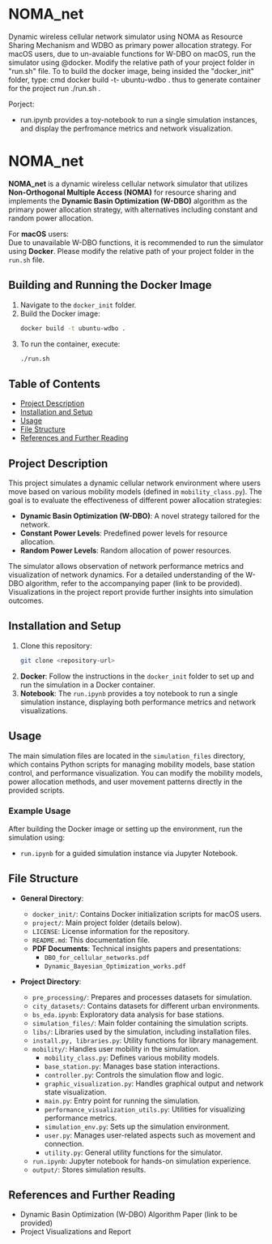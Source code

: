 # NOMA_net
Dynamic wireless cellular network simulator using NOMA as Resource Sharing Mechanism and WDBO as primary power allocation strategy.
For macOS users, due to un-avaiable functions for W-DBO on macOS, run the simulator using @docker.
Modify the relative path of your project folder in "run.sh" file.
To to build the docker image, being insided the "docker_init" folder, type:
cmd docker build -t- ubuntu-wdbo .
thus to generate container for the project run ./run.sh .

Porject:
- run.ipynb provides a toy-notebook to run a single simulation instances, and display the perfromance metrics and network visualization.
# NOMA_net

**NOMA_net** is a dynamic wireless cellular network simulator that utilizes **Non-Orthogonal Multiple Access (NOMA)** for resource sharing and implements the **Dynamic Basin Optimization (W-DBO)** algorithm as the primary power allocation strategy, with alternatives including constant and random power allocation.

For **macOS** users:  
Due to unavailable W-DBO functions, it is recommended to run the simulator using **Docker**. Please modify the relative path of your project folder in the `run.sh` file.

## Building and Running the Docker Image

1. Navigate to the `docker_init` folder.
2. Build the Docker image:
   ```bash
   docker build -t ubuntu-wdbo .
   ```
3. To run the container, execute:
   ```bash
   ./run.sh
   ```

## Table of Contents
- [Project Description](#project-description)
- [Installation and Setup](#installation-and-setup)
- [Usage](#usage)
- [File Structure](#file-structure)
- [References and Further Reading](#references-and-further-reading)

## Project Description

This project simulates a dynamic cellular network environment where users move based on various mobility models (defined in `mobility_class.py`). The goal is to evaluate the effectiveness of different power allocation strategies:

- **Dynamic Basin Optimization (W-DBO)**: A novel strategy tailored for the network.
- **Constant Power Levels**: Predefined power levels for resource allocation.
- **Random Power Levels**: Random allocation of power resources.

The simulator allows observation of network performance metrics and visualization of network dynamics. For a detailed understanding of the W-DBO algorithm, refer to the accompanying paper (link to be provided). Visualizations in the project report provide further insights into simulation outcomes.

## Installation and Setup

1. Clone this repository:
   ```bash
   git clone <repository-url>
   ```
2. **Docker**: Follow the instructions in the `docker_init` folder to set up and run the simulation in a Docker container.
3. **Notebook**: The `run.ipynb` provides a toy notebook to run a single simulation instance, displaying both performance metrics and network visualizations.

## Usage

The main simulation files are located in the `simulation_files` directory, which contains Python scripts for managing mobility models, base station control, and performance visualization. You can modify the mobility models, power allocation methods, and user movement patterns directly in the provided scripts.

### Example Usage
After building the Docker image or setting up the environment, run the simulation using:
- `run.ipynb` for a guided simulation instance via Jupyter Notebook.

## File Structure

- **General Directory**:
  - `docker_init/`: Contains Docker initialization scripts for macOS users.
  - `project/`: Main project folder (details below).
  - `LICENSE`: License information for the repository.
  - `README.md`: This documentation file.
  - **PDF Documents**: Technical insights papers and presentations:
    - `DBO_for_cellular_networks.pdf`
    - `Dynamic_Bayesian_Optimization_works.pdf`

- **Project Directory**:
  - `pre_processing/`: Prepares and processes datasets for simulation.
  - `city_datasets/`: Contains datasets for different urban environments.
  - `bs_eda.ipynb`: Exploratory data analysis for base stations.
  - `simulation_files/`: Main folder containing the simulation scripts.
  - `libs/`: Libraries used by the simulation, including installation files.
  - `install.py, libraries.py`: Utility functions for library management.
  - `mobility/`: Handles user mobility in the simulation.
    - `mobility_class.py`: Defines various mobility models.
    - `base_station.py`: Manages base station interactions.
    - `controller.py`: Controls the simulation flow and logic.
    - `graphic_visualization.py`: Handles graphical output and network state visualization.
    - `main.py`: Entry point for running the simulation.
    - `performance_visualization_utils.py`: Utilities for visualizing performance metrics.
    - `simulation_env.py`: Sets up the simulation environment.
    - `user.py`: Manages user-related aspects such as movement and connection.
    - `utility.py`: General utility functions for the simulator.
  - `run.ipynb`: Jupyter notebook for hands-on simulation experience.
  - `output/`: Stores simulation results.

## References and Further Reading

- Dynamic Basin Optimization (W-DBO) Algorithm Paper (link to be provided)
- Project Visualizations and Report

